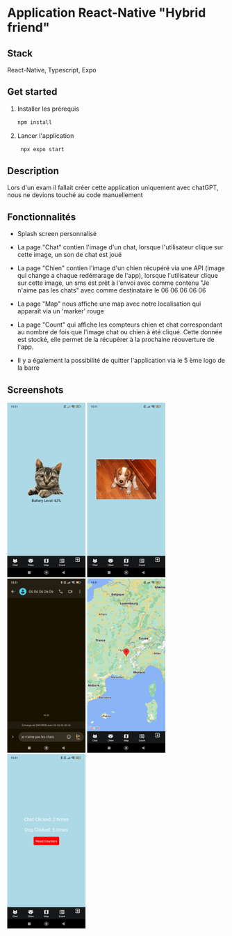 # Application React-Native "Hybrid friend"

## Stack
React-Native, Typescript, Expo

## Get started

1. Installer les prérequis

   ```bash
   npm install
   ```

2. Lancer l'application

   ```bash
    npx expo start
   ```

## Description

Lors d'un exam il fallait créer cette application uniquement avec chatGPT, nous ne devions touché au code manuellement


## Fonctionnalités 

- Splash screen personnalisé 

- La page "Chat" contien l'image d'un chat, lorsque l'utilisateur clique sur cette image, un son de chat est joué
- La page "Chien" contien l'image d'un chien récupéré via une API (image qui change a chaque redémarage de l'app), lorsque l'utilisateur clique sur cette image, un sms est prêt à l'envoi avec comme contenu "Je n'aime pas les chats" avec comme destinataire le 06 06 06 06 06
- La page "Map" nous affiche une map avec notre localisation qui apparaît via un 'marker' rouge
- La page "Count" qui affiche les compteurs chien et chat correspondant au nombre de fois que l'image chat ou chien à été cliqué. Cette donnée est stocké, elle permet de la récupèrer à la prochaine réouverture de l'app.
- Il y a également la possibilité de quitter l'application via le 5 ème logo  de la barre

## Screenshots

<img src="./images_readme/chat.jpg" alt="Chat" width="180"/>
<img src="./images_readme/chien.jpg" alt="Chien" width="180"/>
<img src="./images_readme/sms.jpg" alt="Sms" width="180"/>
<img src="./images_readme/map.jpg" alt="Map" width="180"/>
<img src="./images_readme/counter.jpg" alt="Counter" width="180"/>
